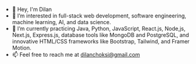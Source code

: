 - 👋 Hey, I'm Dilan
- 🔭 I’m interested in full-stack web development, software engineering, machine learning, AI, and data science.
- 🌱 I’m currently practicing Java, Python, JavaScript, React.js, Node,js, Next.js, Express.js, database tools like MongoDB and PostgreSQL, and innovative HTML/CSS frameworks like Bootstrap, Tailwind, and Framer Motion. 
- 📫 Feel free to reach me at dilanchoksi@gmail.com
